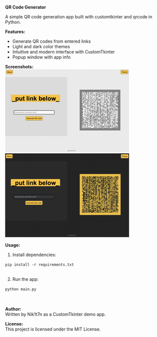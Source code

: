 <b>QR Code Generator</b><br>

A simple QR code generation app built with customtkinter and qrcode in Python.

<b>Features:</b>
<ul>
    <li>Generate QR codes from entered links</li>
    <li>Light and dark color themes</li>
    <li>Intuitive and modern interface with CustomTkinter</li>
    <li>Popup window with app info</li>
</ul>

<b>Screenshots:</b>
<br>
<img src="screenshots/light.png" width="400"> <img src="screenshots/dark.png" width="400">

<b>Usage:</b>
<ol>
    <li>Install dependencies:</li>
</ol>
<code>pip install -r requirements.txt</code>

<ol start="2">
    <br>
    <li>Run the app:</li>
</ol>
<code>python main.py<br></code><br>

<b><br>Author:</b>
<br>
Written by Nik1t7n as a CustomTkinter demo app.

<b>License:</b>
<br>
This project is licensed under the MIT License.
